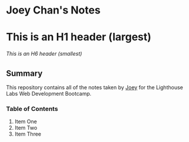 # Joey Chan's Notes
# This is an H1 header (largest)
###### This is an H6 header (smallest)
## Summary
This repository contains all of the notes taken by [Joey](https://github.com/joeychan916) for the Lighthouse Labs Web Development Bootcamp.
### Table of Contents
1. Item One 
2. Item Two
3. Item Three